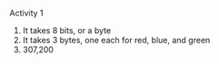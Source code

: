 Activity 1
1) It takes 8 bits, or a byte
2) It takes 3 bytes, one each for red, blue, and green
3) 307,200